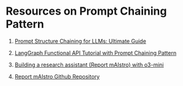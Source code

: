 # Resources on Prompt Chaining Pattern

1. [Prompt Structure Chaining for LLMs: Ultimate Guide](https://orq.ai/blog/prompt-structure-chaining)

2. [LangGraph Functional API Tutorial with Prompt Chaining Pattern](https://langchain-ai.github.io/langgraph/tutorials/workflows/#prompt-chaining)

3. [Building a research assistant (Report mAIstro) with o3-mini](https://www.youtube.com/watch?v=8-rEFXgMSTk)

4. [Report mAIstro Github Repository](https://github.com/langchain-ai/report-mAIstro)
